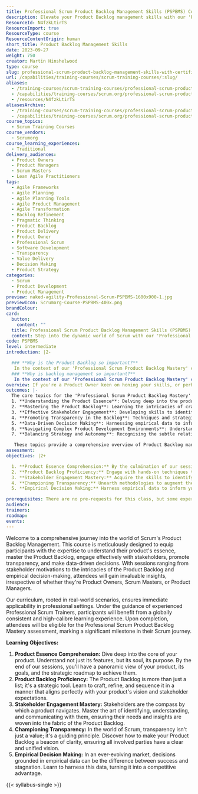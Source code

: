 ```yaml
---
title: Professional Scrum Product Backlog Management Skills (PSPBMS) Course with Certification
description: Elevate your Product Backlog management skills with our 'Professional Scrum Product Backlog Mastery' course. Learn to refine, sequence, and engage stakeholders effectively, ensuring your Product Backlog aligns seamlessly with your product's vision. Dive in, and let's turn your Scrum visions into actionable strategies.
ResourceId: N4fzkLtirTS
ResourceImport: true
ResourceType: course
ResourceContentOrigin: human
short_title: Product Backlog Management Skills
date: 2023-09-27
weight: 750
creator: Martin Hinshelwood
type: course
slug: professional-scrum-product-backlog-management-skills-with-certification
url: /capabilities/training-courses/scrum-training-courses/:slug/
aliases:
  - /training-courses/scrum-training-courses/professional-scrum-product-backlog-management-skills-with-certification/
  - /capabilities/training-courses/scrum.org/professional-scrum-product-backlog-management-skills-with-certification/
  - /resources/N4fzkLtirTS
aliasesArchive:
  - /training-courses/scrum-training-courses/professional-scrum-product-backlog-management-skills-with-certification/
  - /capabilities/training-courses/scrum.org/professional-scrum-product-backlog-management-skills-with-certification/
course_topics:
  - Scrum Training Courses
course_vendors:
  - Scrumorg
course_learning_experiences:
  - Traditional
delivery_audiences:
  - Product Owners
  - Product Managers
  - Scrum Masters
  - Lean Agile Practitioners
tags:
  - Agile Frameworks
  - Agile Planning
  - Agile Planning Tools
  - Agile Product Management
  - Agile Transformation
  - Backlog Refinement
  - Pragmatic Thinking
  - Product Backlog
  - Product Delivery
  - Product Owner
  - Professional Scrum
  - Software Development
  - Transparency
  - Value Delivery
  - Decision Making
  - Product Strategy
categories:
  - Scrum
  - Product Development
  - Product Management
preview: naked-agility-Professional-Scrum-PSPBMS-1600x900-1.jpg
previewIcon: Scrumorg-Course-PSPBMS-400x.png
brandColour:
card:
  button:
    content: ""
  title: Professional Scrum Product Backlog Management Skills (PSPBMS) Course with Certification
  content: Step into the dynamic world of Scrum with our 'Professional Scrum Product Backlog Mastery' course. Unlock the secrets of effective backlog management, stakeholder engagement, and data-driven decision-making. Whether you're a seasoned Scrum Master or an aspiring Product Owner, this course promises to elevate your skills, offering a blend of theory and real-world application. Dive in, and let's turn your Scrum visions into actionable strategies.
code: PSPBMS
level: intermediate
introduction: |2-

  ### **Why is the Product Backlog so important?**
   In the context of our 'Professional Scrum Product Backlog Mastery' course, understanding the Product Backlog's significance is paramount. The Product Backlog, a vital tool in Agile product development, is a dynamic inventory representing all that a product necessitates. As we traverse the intricate terrains of product development, there's a common inclination to structure the Product Backlog in a hierarchical manner, akin to the familiar Initiative-&gt;Epic-&gt;Feature-&gt;User Story-&gt;Task/Bug framework. However, it's essential to critically assess the implications of such a hierarchy, especially given the complexities inherent in product development environments.  The allure of a structured hierarchy, reminiscent of traditional project management approaches like the Work Breakdown Structure (WBS), might seem appealing. Yet, in the Agile realm, this could introduce rigidity and diminish the Backlog's transparency. Instead of a cluttered hierarchy, consider a streamlined approach that encapsulates only the work pertinent to the team, supplemented with tags or wikis for context. This approach not only enhances clarity but also empowers teams to structure the Backlog in a manner that resonates with them, fostering adaptability in complex product development scenarios. The strategy should inform, not dictate, the Product Backlog's organisation, recognising that those closest to the work often possess the most profound insights. In essence, the course emphasises the balance between strategic alignment and team autonomy, aiming to cultivate a resilient ecosystem that thrives amidst the uncertainties of complex product development. So, what truly lies within your backlog? 
  ### **Why is backlog management so important?**
   In the context of our 'Professional Scrum Product Backlog Mastery' course, understanding and mastering the art of Product Backlog management is pivotal. Just as a sculptor meticulously carves a statue, in the world of Scrum, the Product Backlog must be carefully curated to reflect the product's unrealised potential. It's a dynamic entity that should be transparent and comprehensible to all involved. However, it's essential to avoid an overly extensive backlog that becomes cumbersome for the team.  The essence of a Product Backlog lies in its balance: it should be concise yet comprehensive. While it's crucial to maintain a streamlined backlog, foresight is equally important. Product development operates in a fluid environment, and the ability to anticipate future needs while avoiding over-planning is a skill in itself. This course will guide you in finding that optimal balance. Surprises are part and parcel of product development, but distinguishing between genuine unknowns and mere oversights is vital. Regular reflections on past work, understanding surprises, and strategising for the future are integral components of effective backlog management. Remember, the Product Backlog is an evolving tool, and as product managers, we shape its evolution. The goal? A Product Backlog that's lean, insightful, and perfectly aligned with stakeholder ROI.
overview: If you're a Product Owner keen on honing your skills, or perhaps a Scrum Master aiming to support your Product Owners better, this course is for you. Product Managers and Business Analysts eager to elevate their Product Backlog management skills will also find immense value here.
outcomes: |-
  The core topics for the 'Professional Scrum Product Backlog Mastery' class, based on the provided information, are: 
  1. **Understanding the Product Essence**: Delving deep into the product's core, its purpose, and the strategic roadmap to achieve its goals.
  2. **Mastering the Product Backlog**: Learning the intricacies of crafting, refining, and sequencing the Product Backlog to ensure alignment with the product's vision and stakeholder expectations.
  3. **Effective Stakeholder Engagement**: Developing skills to identify, understand, and communicate effectively with stakeholders, ensuring their needs are integrated into the Product Backlog.
  4. **Promoting Transparency in the Backlog**: Techniques and strategies to enhance the clarity and transparency of the Product Backlog, ensuring it remains an effective tool for all involved parties.
  5. **Data-Driven Decision Making**: Harnessing empirical data to inform decisions, ensuring the product remains competitive and relevant in a dynamic market environment.
  6. **Navigating Complex Product Development Environments**: Understanding the nuances and challenges of working in complex environments and adapting the Product Backlog accordingly.
  7. **Balancing Strategy and Autonomy**: Recognising the subtle relationship between overarching strategy and the Product Backlog, ensuring a balance between strategic alignment and team autonomy.

   These topics provide a comprehensive overview of Product Backlog management within the Scrum framework, equipping participants with the skills and knowledge to navigate the Scrum landscape effectively.
assessment:
objectives: |2+

  1. **Product Essence Comprehension:** By the culmination of our sessions, you'll possess a lucid understanding of your product, the associated goals, and the strategic steps required to realise them.
  2. **Product Backlog Proficiency:** Engage with hands-on techniques to formulate, refine, and sequence your Product Backlog, ensuring it aligns seamlessly with your product's overarching vision.
  3. **Stakeholder Engagement Mastery:** Acquire the skills to identify and communicate effectively with your stakeholders, ensuring their requirements are meticulously represented on the Product Backlog.
  4. **Championing Transparency:** Unearth methodologies to augment the clarity and transparency of your Product Backlog, making it an invaluable asset for your Scrum Team.
  5. **Empirical Decision Making:** Harness empirical data to inform your decisions, positioning you to capitalise on opportunities and gain a competitive advantage.

prerequisites: There are no pre-requests for this class, but some experience of managing a backlog would be beneficial.
audience:
trainers:
roadmap:
events:
---
```


Welcome to a comprehensive journey into the world of Scrum's Product Backlog Management. This course is meticulously designed to equip participants with the expertise to understand their product's essence, master the Product Backlog, engage effectively with stakeholders, promote transparency, and make data-driven decisions. With sessions ranging from stakeholder motivations to the intricacies of the Product Backlog and empirical decision-making, attendees will gain invaluable insights, irrespective of whether they're Product Owners, Scrum Masters, or Product Managers.

Our curriculum, rooted in real-world scenarios, ensures immediate applicability in professional settings. Under the guidance of experienced Professional Scrum Trainers, participants will benefit from a globally consistent and high-calibre learning experience. Upon completion, attendees will be eligible for the Professional Scrum Product Backlog Mastery assessment, marking a significant milestone in their Scrum journey.

**Learning Objectives:**

1. **Product Essence Comprehension:** Dive deep into the core of your product. Understand not just its features, but its soul, its purpose. By the end of our sessions, you'll have a panoramic view of your product, its goals, and the strategic roadmap to achieve them.
2. **Product Backlog Proficiency:** The Product Backlog is more than just a list; it's a strategic tool. Learn to craft, refine, and sequence it in a manner that aligns perfectly with your product's vision and stakeholder expectations.
3. **Stakeholder Engagement Mastery:** Stakeholders are the compass by which a product navigates. Master the art of identifying, understanding, and communicating with them, ensuring their needs and insights are woven into the fabric of the Product Backlog.
4. **Championing Transparency:** In the world of Scrum, transparency isn't just a value; it's a guiding principle. Discover how to make your Product Backlog a beacon of clarity, ensuring all involved parties have a clear and unified vision.
5. **Empirical Decision Making:** In an ever-evolving market, decisions grounded in empirical data can be the difference between success and stagnation. Learn to harness this data, turning it into a competitive advantage.

{{< syllabus-single >}}
